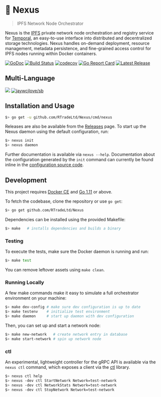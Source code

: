# 🦑 Nexus

> IPFS Network Node Orchestrator

Nexus is the [IPFS](https://github.com/ipfs/go-ipfs) private network node
orchestration and registry service for [Temporal](https://github.com/RTradeLtd/Temporal),
an easy-to-use interface into distributed and decentralized storage technologies.
Nexus handles on-demand deployment, resource management, metadata persistence,
and fine-grained access control for IPFS nodes running within Docker containers.

[![GoDoc](https://godoc.org/github.com/RTradeLtd/Nexus?status.svg)](https://godoc.org/github.com/RTradeLtd/Nexus)
[![Build Status](https://travis-ci.com/RTradeLtd/Nexus.svg?branch=master)](https://travis-ci.com/RTradeLtd/Nexus)
[![codecov](https://codecov.io/gh/RTradeLtd/Nexus/branch/master/graph/badge.svg)](https://codecov.io/gh/RTradeLtd/Nexus)
[![Go Report Card](https://goreportcard.com/badge/github.com/RTradeLtd/Nexus)](https://goreportcard.com/report/github.com/RTradeLtd/Nexus)
[![Latest Release](https://img.shields.io/github/release/RTradeLtd/Nexus.svg?colorB=red)](https://github.com/RTradeLtd/Nexus/releases)

## Multi-Language

[![](https://img.shields.io/badge/Lang-English-blue.svg)](README.md)  [![jaywcjlove/sb](https://jaywcjlove.github.io/sb/lang/chinese.svg)](README-zh.md)

## Installation and Usage

```bash
$> go get -u github.com/RTradeLtd/Nexus/cmd/nexus
```

Releases are also be available from the
[Releases](https://github.com/RTradeLtd/Nexus/releases) page. To start up the
Nexus daemon using the default configuration, run:

```bash
$> nexus init
$> nexus daemon
```

Further documentation is available via `nexus --help`. Documentation about the
configuration generated by the `init` command can currently be found inline in
the [configuration source code](https://github.com/RTradeLtd/Nexus/blob/master/config/config.go).

## Development

This project requires [Docker CE](https://docs.docker.com/install/#supported-platforms)
and [Go 1.11](https://golang.org/dl/) or above.

To fetch the codebase, clone the repository or use `go get`:

```bash
$> go get github.com/RTradeLtd/Nexus
```

Dependencies can be installed using the provided Makefile:

```bash
$> make   # installs dependencies and builds a binary
```

### Testing

To execute the tests, make sure the Docker daemon is running and run:

```bash
$> make test
```

You can remove leftover assets using `make clean`.

### Running Locally

A few make commands make it easy to simulate a full orchestrator environment on your machine:

```bash
$> make dev-config # make sure dev configuration is up to date
$> make testenv    # initialize test environment
$> make daemon     # start up daemon with dev configuration
```

Then, you can set up and start a network node:

```bash
$> make new-network   # create network entry in database
$> make start-network # spin up network node
```

### ctl

An experimental, lightweight controller for the gRPC API is available via the
`nexus ctl` command, which exposes a client via the [ctl](https://github.com/bobheadxi/ctl)
library.

```bash
$> nexus ctl help
$> nexus -dev ctl StartNetwork Network=test-network
$> nexus -dev ctl NetworkStats Network=test-network
$> nexus -dev ctl StopNetwork Network=test-network
```
